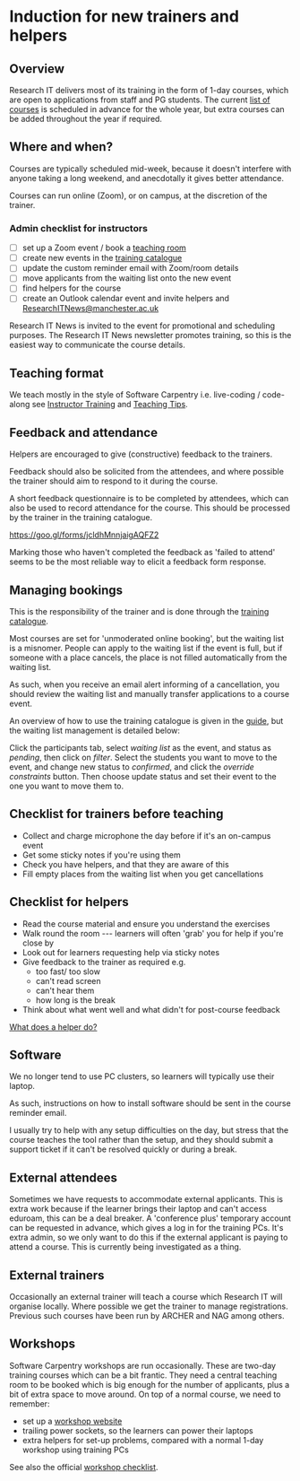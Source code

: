 # Induction for new trainers and helpers

## Overview

Research IT delivers most of its training in the form of 1-day courses,
which are open to applications from staff and PG students.
The current [list of courses][schedule] is scheduled in advance for the whole year,
but extra courses can be added throughout the year if required.

## Where and when?

Courses are typically scheduled mid-week, because it doesn't interfere with anyone
taking a long weekend, and anecdotally it gives better attendance.

Courses can run online (Zoom), or on campus, at the discretion of the trainer.

### Admin checklist for instructors

- [ ] set up a Zoom event / book a [teaching room](https://resourcebooker.manchester.ac.uk/)
- [ ] create new events in the [training catalogue]
- [ ] update the custom reminder email with Zoom/room details
- [ ] move applicants from the waiting list onto the new event
- [ ] find helpers for the course
- [ ] create an Outlook calendar event and invite helpers and
  ResearchITNews@manchester.ac.uk

Research IT News is invited to the event for promotional and scheduling purposes.
The Research IT News newsletter promotes training, so this is the easiest way to
communicate the course details.

## Teaching format

We teach mostly in the style of Software Carpentry i.e. live-coding / code-along
see [Instructor Training] and [Teaching Tips].



## Feedback and attendance

Helpers are encouraged to give (constructive) feedback to the trainers.

Feedback should also be solicited from the attendees,
and where possible the trainer should aim to respond to it during the course.

A short feedback questionnaire is to be completed by attendees,
which can also be used to record attendance for the course.
This should be processed by the trainer in the training catalogue.

https://goo.gl/forms/jcldhMnnjaigAQFZ2

Marking those who haven't completed the feedback as 'failed to attend' seems to
be the most reliable way to elicit a feedback form response.

## Managing bookings

This is the responsibility of the trainer and is done through the [training catalogue].

Most courses are set for 'unmoderated online booking', but the waiting list is a misnomer.
People can apply to the waiting list if the event is full, but if someone with a
place cancels, the place is not filled automatically from the waiting list.

As such, when you receive an email alert informing of a cancellation, you should
review the waiting list and manually transfer applications to a course event.

An overview of how to use the training catalogue is given in the [guide],
but the waiting list management is detailed below:

Click the participants tab, select *waiting list* as the event,
and status as *pending*, then click on *filter*.
Select the students you want to move to the event,
and change new status to *confirmed*, and click the *override constraints*
button.
Then choose update status and set their event to the one you
want to move them to.

## Checklist for trainers before teaching

- Collect and charge microphone the day before if it's an on-campus event
- Get some sticky notes if you're using them
- Check you have helpers, and that they are aware of this
- Fill empty places from the waiting list when you get cancellations

## Checklist for helpers

- Read the course material and ensure you understand the exercises
- Walk round the room --- learners will often 'grab' you for help if you're close by
- Look out for learners requesting help via sticky notes
- Give feedback to the trainer as required e.g.
  - too fast/ too slow
  - can't read screen
  - can't hear them
  - how long is the break
- Think about what went well and what didn't for post-course feedback

[What does a helper do?](https://software-carpentry.org/blog/2017/07/helper.html)

## Software

We no longer tend to use PC clusters, so learners will typically use their laptop.

As such, instructions on how to install software should be sent in the course reminder email.

I usually try to help with any setup difficulties on the day, 
but stress that the course teaches the tool rather than the setup, and they should
submit a support ticket if it can't be resolved quickly or during a break.


## External attendees

Sometimes we have requests to accommodate external applicants.
This is extra work because if the learner brings their laptop and can't access eduroam,
this can be a deal breaker.
A 'conference plus' temporary account can be requested in advance, which gives a log in
for the training PCs. It's extra admin, so we only want to do this if the external applicant
is paying to attend a course. This is currently being investigated as a thing.

## External trainers

Occasionally an external trainer will teach a course which Research IT will organise locally.
Where possible we get the trainer to manage registrations. Previous such courses have been
run by ARCHER and NAG among others.

## Workshops

Software Carpentry workshops are run occasionally. These are two-day training courses which can
be a bit frantic. They need a central teaching room to be booked which is big enough for the number
of applicants, plus a bit of extra space to move around.
On top of a normal course, we need to remember:

- set up a [workshop website](https://github.com/carpentries/workshop-template)
- trailing power sockets, so the learners can power their laptops
- extra helpers for set-up problems, compared with a normal 1-day workshop using training PCs

See also the official [workshop checklist].

[Teaching Tips]: https://software-carpentry.org/blog/2015/03/teaching-tips.html
[Instructor Training]: http://carpentries.github.io/instructor-training/
[guide]: Training-Catalogue_Online-Booking-and-Search-Facility-v4.pdf
[schedule]: https://www.staffnet.manchester.ac.uk/staff-learning-and-development/learning-pathways/professional-and-technical-development/it-skills/research-computing/research-courses/
[training catalogue]: http://app.manchester.ac.uk/training/default.aspx
[workshop checklist]: https://docs.carpentries.org/topic_folders/hosts_instructors/hosts_instructors_checklist.html
[spreadsheet]: https://docs.google.com/spreadsheets/d/1t145FFVd1_oQkOGHIz_YjbxO_9cH0YFZHIw4v4P9NAc/edit?usp=sharing
